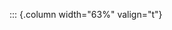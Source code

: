 <!-- Copyright (C) 2024  Kevin Sandom -->
<!-- Begin a new column of width 63%. -->

::: {.column width="63%" valign="t"}
